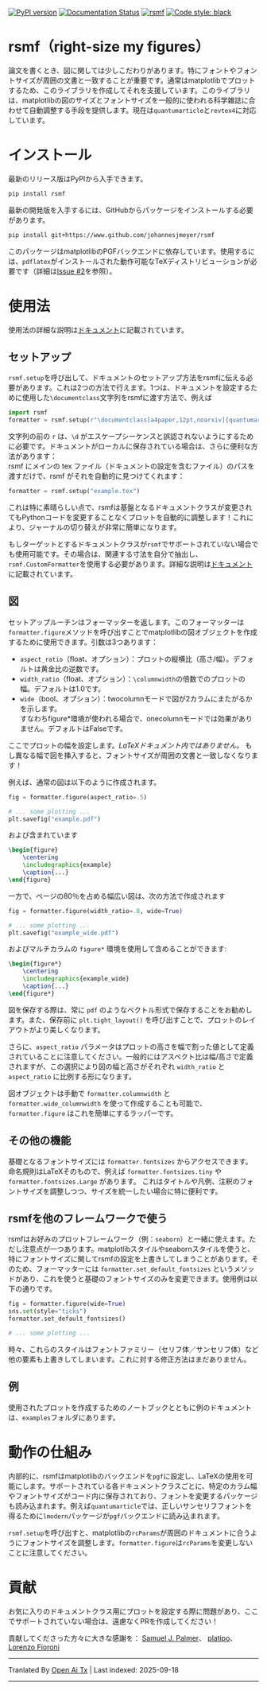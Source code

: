 [![PyPI version](https://badge.fury.io/py/rsmf.svg)](https://pypi.org/project/rsmf/)
[![Documentation Status](https://readthedocs.org/projects/rsmf/badge/?version=latest)](https://rsmf.readthedocs.io/en/latest/?badge=latest)
[![rsmf](https://circleci.com/gh/johannesjmeyer/rsmf.svg?style=shield)](https://github.com/johannesjmeyer/rsmf)
[![Code style: black](https://img.shields.io/badge/code%20style-black-000000.svg)](https://github.com/psf/black)


# rsmf（right-size my figures）

論文を書くとき、図に関しては少しこだわりがあります。特にフォントやフォントサイズが周囲の文書と一致することが重要です。通常はmatplotlibでプロットするため、このライブラリを作成してそれを支援しています。このライブラリは、matplotlibの図のサイズとフォントサイズを一般的に使われる科学雑誌に合わせて自動調整する手段を提供します。現在は`quantumarticle`と`revtex4`に対応しています。

# インストール

最新のリリース版はPyPIから入手できます。

```bash
pip install rsmf
```
最新の開発版を入手するには、GitHubからパッケージをインストールする必要があります。
```bash
pip install git+https://www.github.com/johannesjmeyer/rsmf
```

このパッケージはmatplotlibのPGFバックエンドに依存しています。使用するには、`pdflatex`がインストールされた動作可能なTeXディストリビューションが必要です（詳細は[Issue #2](https://github.com/johannesjmeyer/rsmf/issues/2)を参照）。

# 使用法

使用法の詳細な説明は[ドキュメント](https://rsmf.readthedocs.io/en/latest/source/howto.html)に記載されています。

## セットアップ
`rsmf.setup`を呼び出して、ドキュメントのセットアップ方法をrsmfに伝える必要があります。これは2つの方法で行えます。1つは、ドキュメントを設定するために使用した`\documentclass`文字列をrsmfに渡す方法で、例えば
```python
import rsmf
formatter = rsmf.setup(r"\documentclass[a4paper,12pt,noarxiv]{quantumarticle}")
```
文字列の前の `r` は、`\d` がエスケープシーケンスと誤認されないようにするために必要です。ドキュメントがローカルに保存されている場合は、さらに便利な方法があります：  
rsmf にメインの tex ファイル（ドキュメントの設定を含むファイル）のパスを渡すだけで、rsmf がそれを自動的に見つけてくれます：
```python
formatter = rsmf.setup("example.tex")
```
これは特に素晴らしい点で、rsmfは基盤となるドキュメントクラスが変更されてもPythonコードを変更することなくプロットを自動的に調整します！これにより、ジャーナルの切り替えが非常に簡単になります。

もしターゲットとするドキュメントクラスが`rsmf`でサポートされていない場合でも使用可能です。その場合は、関連する寸法を自分で抽出し、`rsmf.CustomFormatter`を使用する必要があります。詳細な説明は[ドキュメント](https://rsmf.readthedocs.io/en/latest/source/howto.html)に記載されています。

## 図
セットアップルーチンはフォーマッターを返します。このフォーマッターは`formatter.figure`メソッドを呼び出すことでmatplotlibの図オブジェクトを作成するために使用できます。引数は3つあります：

* `aspect_ratio`（float、オプション）：プロットの縦横比（高さ/幅）。デフォルトは黄金比の逆数です。
* `width_ratio`（float、オプション）：`\columnwidth`の倍数でのプロットの幅。デフォルトは1.0です。
* `wide`（bool、オプション）：twocolumnモードで図が2カラムにまたがるかを示します。  
                すなわちfigure*環境が使われる場合で、onecolumnモードでは効果がありません。デフォルトはFalseです。

ここでプロットの幅を設定します。_LaTeXドキュメント内ではありません。_ もし異なる幅で図を挿入すると、フォントサイズが周囲の文書と一致しなくなります！

例えば、通常の図は以下のように作成されます。
```python
fig = formatter.figure(aspect_ratio=.5)

# ... some plotting ...
plt.savefig("example.pdf")
```
および含まれています
```tex
\begin{figure}
	\centering
	\includegraphics{example}
	\caption{...}
\end{figure}
```
一方で、ページの80％を占める幅広い図は、次の方法で作成されます
```python
fig = formatter.figure(width_ratio=.8, wide=True)

# ... some plotting ...
plt.savefig("example_wide.pdf")
```
およびマルチカラムの `figure*` 環境を使用して含めることができます:
```tex
\begin{figure*}
	\centering
	\includegraphics{example_wide}
	\caption{...}
\end{figure*}
```

図を保存する際は、常に `pdf` のようなベクトル形式で保存することをお勧めします。また、保存前に `plt.tight_layout()` を呼び出すことで、プロットのレイアウトがより美しくなります。

さらに、``aspect_ratio`` パラメータはプロットの高さを幅で割った値として定義されていることに注意してください。一般的にはアスペクト比は幅/高さで定義されますが、この選択により図の幅と高さがそれぞれ ``width_ratio`` と ``aspect_ratio`` に比例する形になります。

図オブジェクトは手動で `formatter.columnwidth` と `formatter.wide_columnwidth` を使って作成することも可能で、`formatter.figure` はこれを簡単にするラッパーです。

## その他の機能
基礎となるフォントサイズには `formatter.fontsizes` からアクセスできます。命名規則はLaTeXそのもので、例えば `formatter.fontsizes.tiny` や `formatter.fontsizes.Large` があります。
これはタイトルや凡例、注釈のフォントサイズを調整しつつ、サイズを統一したい場合に特に便利です。

## rsmfを他のフレームワークで使う
rsmfはお好みのプロットフレームワーク（例：`seaborn`）と一緒に使えます。ただし注意点が一つあります。matplotlibスタイルやseabornスタイルを使うと、特にフォントサイズに関してrsmfの設定を上書きしてしまうことがあります。そのため、フォーマッターには `formatter.set_default_fontsizes` というメソッドがあり、これを使うと基礎のフォントサイズのみを変更できます。使用例は以下の通りです。
```python
fig = formatter.figure(wide=True)
sns.set(style="ticks")
formatter.set_default_fontsizes()

# ... some plotting ...
```
時々、これらのスタイルはフォントファミリー（セリフ体／サンセリフ体）など他の要素も上書きしてしまいます。これに対する修正方法はまだありません。

## 例
使用されたプロットを作成するためのノートブックとともに例のドキュメントは、`examples`フォルダにあります。

# 動作の仕組み
内部的に、rsmfはmatplotlibのバックエンドを`pgf`に設定し、LaTeXの使用を可能にします。サポートされている各ドキュメントクラスごとに、特定のカラム幅やフォントサイズがコード内に保存されており、フォントを変更するパッケージも読み込まれます。例えば`quantumarticle`では、正しいサンセリフフォントを得るために`lmodern`パッケージが`pgf`バックエンドに読み込まれます。

`rsmf.setup`を呼び出すと、matplotlibの`rcParams`が周囲のドキュメントに合うようにフォントサイズを調整します。`formatter.figure`は`rcParams`を変更しないことに注意してください。

# 貢献
お気に入りのドキュメントクラス用にプロットを設定する際に問題があり、ここでサポートされていない場合は、遠慮なくPRを作成してください！

貢献してくださった方々に大きな感謝を：
[Samuel J. Palmer](https://github.com/sp94)、 
[platipo](https://github.com/platipo)、 
[Lorenzo Fioroni](https://github.com/LorenzoFioroni)



---

Tranlated By [Open Ai Tx](https://github.com/OpenAiTx/OpenAiTx) | Last indexed: 2025-09-18

---
